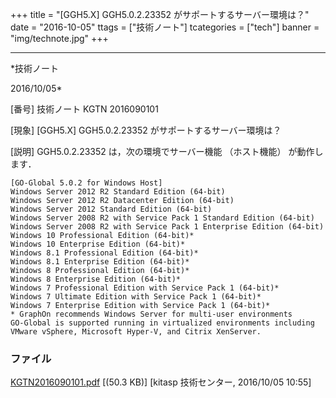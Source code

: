 ﻿+++
title = "[GGH5.X] GGH5.0.2.23352 がサポートするサーバー環境は？"
date = "2016-10-05"
ttags = ["技術ノート"]
tcategories = ["tech"]
banner = "img/technote.jpg"
+++

-----------------------------------------------------------------------------------------------------------------------------

*技術ノート

2016/10/05*


[番号]
技術ノート KGTN 2016090101

[現象]
[GGH5.X] GGH5.0.2.23352 がサポートするサーバー環境は？

[説明]
GGH5.0.2.23352 は，次の環境でサーバー機能 （ホスト機能） が動作します．

    [GO-Global 5.0.2 for Windows Host]
    Windows Server 2012 R2 Standard Edition (64-bit)
    Windows Server 2012 R2 Datacenter Edition (64-bit)
    Windows Server 2012 Standard Edition (64-bit)
    Windows Server 2008 R2 with Service Pack 1 Standard Edition (64-bit)
    Windows Server 2008 R2 with Service Pack 1 Enterprise Edition (64-bit)
    Windows 10 Professional Edition (64-bit)*
    Windows 10 Enterprise Edition (64-bit)*
    Windows 8.1 Professional Edition (64-bit)*
    Windows 8.1 Enterprise Edition (64-bit)*
    Windows 8 Professional Edition (64-bit)*
    Windows 8 Enterprise Edition (64-bit)*
    Windows 7 Professional Edition with Service Pack 1 (64-bit)*
    Windows 7 Ultimate Edition with Service Pack 1 (64-bit)*
    Windows 7 Enterprise Edition with Service Pack 1 (64-bit)*
    * GraphOn recommends Windows Server for multi-user environments
    GO-Global is supported running in virtualized environments including
    VMware vSphere, Microsoft Hyper-V, and Citrix XenServer.


### ファイル

 
 


[KGTN2016090101.pdf](http://techreport.kitasp.net/attachments/download/3040/KGTN2016090101.pdf)
 [(50.3 KB)] [kitasp 技術センター, 2016/10/05
10:55]


 


 

